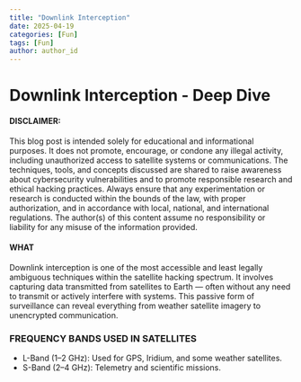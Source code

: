 ```yaml
---
title: "Downlink Interception"
date: 2025-04-19
categories: [Fun]
tags: [Fun]
author: author_id
---
```


# Downlink Interception - Deep Dive

<h4>DISCLAIMER: </h4> 

This blog post is intended solely for educational and informational purposes. It does not promote, encourage, or condone any illegal activity, including unauthorized access to satellite systems or communications. The techniques, tools, and concepts discussed are shared to raise awareness about cybersecurity vulnerabilities and to promote responsible research and ethical hacking practices.
Always ensure that any experimentation or research is conducted within the bounds of the law, with proper authorization, and in accordance with local, national, and international regulations. The author(s) of this content assume no responsibility or liability for any misuse of the information provided. 

<h4>WHAT</h4>
Downlink interception is one of the most accessible and least legally ambiguous techniques within the satellite hacking spectrum. It involves capturing data transmitted from satellites to Earth — often without any need to transmit or actively interfere with systems. This passive form of surveillance can reveal everything from weather satellite imagery to unencrypted communication.

<h3>FREQUENCY BANDS USED IN SATELLITES</h3> 
<ul>
	<li>L-Band (1–2 GHz): Used for GPS, Iridium, and some weather satellites.</li>
 <li>S-Band (2–4 GHz): Telemetry and scientific missions.</li>
</ul>



